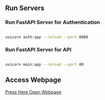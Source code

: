 ## Run Servers

### Run FastAPI Server for Authentication

```bash

uvicorn auth:app --reload --port 8000

```

### Run FastAPI Server for API

```bash

uvicorn main:app --reload --port 80

```

## Access Webpage

[Press Here Open Webpage](http://localhost:80)
